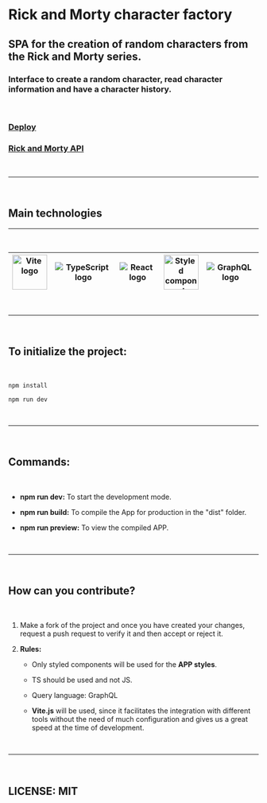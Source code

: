# **Rick and Morty character factory**

## SPA for the creation of random characters from the Rick and Morty series.

### Interface to create a random character, read character information and have a character history.

<br/>

### [**Deploy**](https://leandrogavidia.github.io/rick-and-morty-character-factory)

### [**Rick and Morty API**]("https://rickandmortyapi.com/")

<br/>

---

<br/>

## **Main technologies**

---

<br/>

| <img width="70" src="https://vitejs.dev/logo.svg" alt="Vite logo" /> | ![TypeScript logo](https://www.vectorlogo.zone/logos/typescriptlang/typescriptlang-icon.svg) | ![React logo](https://www.vectorlogo.zone/logos/reactjs/reactjs-icon.svg) | <img width="70" src="https://raw.githubusercontent.com/styled-components/brand/master/styled-components.png" alt="Styled components logo" /> | ![GraphQL logo](https://www.vectorlogo.zone/logos/graphql/graphql-icon.svg) |
|--|--|--|--|--|

<br/>

---

<br/>

## **To initialize the project:**

<br/>

```
npm install

npm run dev
```
<br/>

---

<br/>

## **Commands:**

<br/>

- **npm run dev:** To start the development mode.

- **npm run build:** To compile the App for production in the "dist" folder.

- **npm run preview:** To view the compiled APP. 

<br/>

---

<br/>

## **How can you contribute?**

<br/>

1. Make a fork of the project and once you have created your changes, request a push request to verify it and then accept or reject it.

2. **Rules:**

    - Only styled components will be used for the **APP styles**.

    - TS should be used and not JS.

    - Query language: GraphQL

    - **Vite.js** will be used, since it facilitates the integration with different tools without the need of much configuration and gives us a great speed at the time of development.

<br/>

---

<br/>

## **LICENSE:** MIT

<br/>